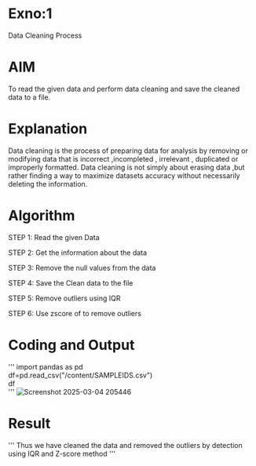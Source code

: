 # Exno:1
Data Cleaning Process

# AIM
To read the given data and perform data cleaning and save the cleaned data to a file.

# Explanation
Data cleaning is the process of preparing data for analysis by removing or modifying data that is incorrect ,incompleted , irrelevant , duplicated or improperly formatted. Data cleaning is not simply about erasing data ,but rather finding a way to maximize datasets accuracy without necessarily deleting the information.

# Algorithm
STEP 1: Read the given Data

STEP 2: Get the information about the data

STEP 3: Remove the null values from the data

STEP 4: Save the Clean data to the file

STEP 5: Remove outliers using IQR

STEP 6: Use zscore of to remove outliers

# Coding and Output
'''
import pandas as pd<br>
df=pd.read_csv("/content/SAMPLEIDS.csv")<br>
df<br>
'''
![Screenshot 2025-03-04 205446](https://github.com/user-attachments/assets/98ac9420-d334-46fc-91af-2bd0df00729e)<br>



# Result
'''
          Thus we have cleaned the data and removed the outliers by detection using IQR and Z-score method
'''
